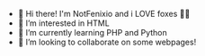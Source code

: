- 👋 Hi there! I'm NotFenixio and i LOVE foxes 🦊💞
- 👀 I’m interested in HTML
- 🌱 I’m currently learning PHP and Python
- 💞️ I’m looking to collaborate on some webpages!
